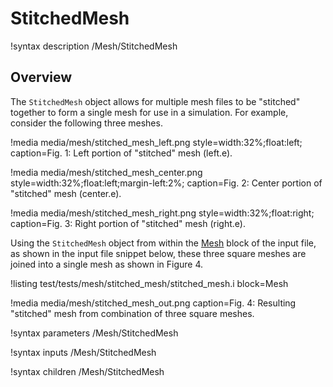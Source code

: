 # StitchedMesh
!syntax description /Mesh/StitchedMesh

## Overview
The `StitchedMesh` object allows for multiple mesh files to be "stitched" together to form a single mesh for use
in a simulation. For example, consider the following three meshes.

!media media/mesh/stitched_mesh_left.png style=width:32%;float:left; caption=Fig. 1: Left portion of "stitched" mesh (left.e).

!media media/mesh/stitched_mesh_center.png style=width:32%;float:left;margin-left:2%; caption=Fig. 2: Center portion of "stitched" mesh (center.e).

!media media/mesh/stitched_mesh_right.png style=width:32%;float:right; caption=Fig. 3: Right portion of "stitched" mesh (right.e).

Using the `StitchedMesh` object from within the [Mesh](/Mesh/index.md) block of the input file, as shown in the input
file snippet below, these three square meshes are joined into a single mesh as shown in Figure 4.

!listing test/tests/mesh/stitched_mesh/stitched_mesh.i block=Mesh

!media media/mesh/stitched_mesh_out.png caption=Fig. 4: Resulting "stitched" mesh from combination of three square meshes.

!syntax parameters /Mesh/StitchedMesh

!syntax inputs /Mesh/StitchedMesh

!syntax children /Mesh/StitchedMesh
